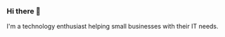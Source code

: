 ### Hi there 👋

I'm a technology enthusiast helping small businesses with their IT needs.

<!--
[Awesome GitHub Profile README](https://github.com/abhisheknaiidu/awesome-github-profile-readme)

**NiceGuyIT/NiceGuyIT** is a ✨ _special_ ✨ repository because its `README.md` (this file) appears on your GitHub profile.

Here are some ideas to get you started:

- 🔭 I’m currently working on ...
- 🌱 I’m currently learning ...
- 👯 I’m looking to collaborate on ...
- 🤔 I’m looking for help with ...
- 💬 Ask me about ...
- 📫 How to reach me: ...
- 😄 Pronouns: ...
- ⚡ Fun fact: ...
-->
